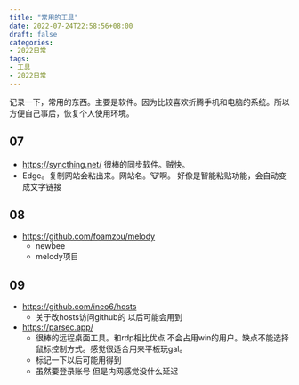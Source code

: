 ```yaml
---
title: "常用的工具"
date: 2022-07-24T22:58:56+08:00
draft: false
categories:
- 2022日常
tags:
- 工具
- 2022日常
---
```


记录一下，常用的东西。主要是软件。因为比较喜欢折腾手机和电脑的系统。所以方便自己事后，恢复个人使用环境。

## 07

- https://syncthing.net/ 很棒的同步软件。贼快。
- Edge。复制网站会粘出来。网站名。🐮啊。 好像是智能粘贴功能，会自动变成文字链接

## 08

- https://github.com/foamzou/melody 
  - newbee
  - melody项目

## 09

- https://github.com/ineo6/hosts
  - 关于改hosts访问github的 以后可能会用到
- https://parsec.app/
  - 很棒的远程桌面工具。和rdp相比优点 不会占用win的用户。缺点不能选择鼠标控制方式。感觉很适合用来平板玩gal。
  - 标记一下以后可能用得到
  - 虽然要登录账号 但是内网感觉没什么延迟